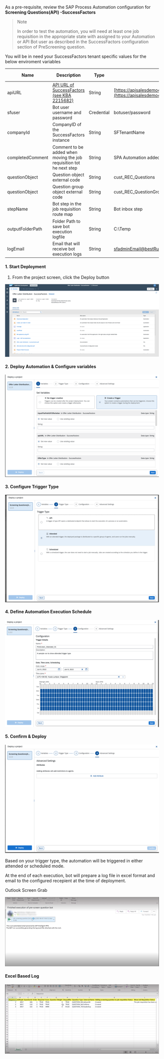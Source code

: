 As a pre-requisite, review the SAP Process Automation configuration for **Screening Questions(API) -SuccessFactors** 

>Note
>
> In order to test the automation, you will need at least one job requisition in the appropriate state with assigned to your Automation or API Bot user as described in the SuccessFactors configuration section of PreScreening question.

You will be in need your SuccessFactors tenant specific values for the below enviroment variables 

Name | Description | Type | Sample | is it Mandatory?
------------ | ------------ | ------------ | ------------| ------------
apiURL| [API URL of SuccessFactors (see KBA 2215682)](https://userapps.support.sap.com/sap/support/knowledge/en/2215682) |String | [https://apisalesdemo4.successfactors.com:443/odata/v2](https://apisalesdemo4.successfactors.com/odata/v2)| Required
sfuser| Bot user username and password |Credential | botuser/password| Required
companyId| CompanyID of the SuccessFactors instance |String | SFTenantName| Required
completedComment| Comment to be added when moving the job requisition tot he next step |String | SPA Automation added prescreen questions| Required
questionObject| Question object external code |String | cust_REC_Questions| Required
questionObject| Question group object external code |String | cust_REC_QuestionGrouping| Required
stepName| Bot step in the job requisition route map |String | Bot inbox step| Required
outputFolderPath| Folder Path to save bot execution logfile |String | C:\Temp| Optional
logEmail| Email that will receive bot execution logs |String | [sfadminEmail@bestRunSAP.com](mailto:sfadminEmail@bestRunSAP.com)| Optional

#### 1. Start Deployment
1. From the project screen, click the Deploy button

![!](../99_Images/OfferLetterProjectOverview.png)
#### 2. Deploy Automation & Configure variables
![!](../99_Images/DeployOfferLetterAutomation.png)
#### 3. Configure Trigger Type

![!](../99_Images/ConfigureTriggerType.png)

#### 4. Define Automation Execution Schedule

![!](../99_Images/DefineAutomationExecutionSchedule.png)

#### 5.  Confirm & Deploy
![!](../99_Images/AdvancedSettings.png)

Based on your trigger type, the automation will be triggered in either attended or scheduled mode.

At the end of each execution, bot will prepare a log file in excel format and email to the configured recepient at the time of deployment.

Outlook Screen Grab

![!](../99_Images/OutlookEmail.png)

#### Excel Based Log

![!](../99_Images/ExcelBasedLog.png)

